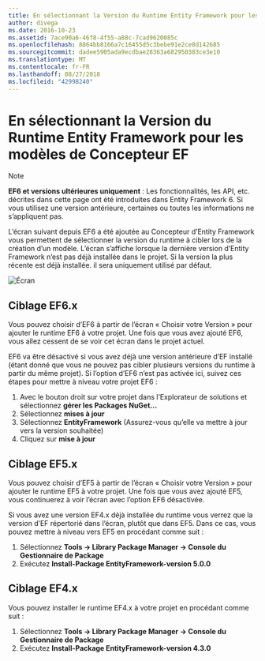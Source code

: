```yaml
---
title: En sélectionnant la Version du Runtime Entity Framework pour les modèles de Concepteur EF - EF6
author: divega
ms.date: 2016-10-23
ms.assetid: 7ace90a6-46f8-4f55-a88c-7cad9620085c
ms.openlocfilehash: 8864bb8166a7c16455d5c3bebe91e2ce8d142685
ms.sourcegitcommit: dadee5905ada9ecdbae28363a682950383ce3e10
ms.translationtype: MT
ms.contentlocale: fr-FR
ms.lasthandoff: 08/27/2018
ms.locfileid: "42998240"
---
```

# <a name="selecting-entity-framework-runtime-version-for-ef-designer-models"></a>En sélectionnant la Version du Runtime Entity Framework pour les modèles de Concepteur EF
> [!NOTE]
> **EF6 et versions ultérieures uniquement** : Les fonctionnalités, les API, etc. décrites dans cette page ont été introduites dans Entity Framework 6. Si vous utilisez une version antérieure, certaines ou toutes les informations ne s’appliquent pas.

L’écran suivant depuis EF6 a été ajoutée au Concepteur d’Entity Framework vous permettent de sélectionner la version du runtime à cibler lors de la création d’un modèle. L’écran s’affiche lorsque la dernière version d’Entity Framework n’est pas déjà installée dans le projet. Si la version la plus récente est déjà installée. il sera uniquement utilisé par défaut.

![Écran](~/ef6/media/screen.png)


## <a name="targeting-ef6x"></a>Ciblage EF6.x

Vous pouvez choisir d’EF6 à partir de l’écran « Choisir votre Version » pour ajouter le runtime EF6 à votre projet. Une fois que vous avez ajouté EF6, vous allez cessent de se voir cet écran dans le projet actuel.

EF6 va être désactivé si vous avez déjà une version antérieure d’EF installé (étant donné que vous ne pouvez pas cibler plusieurs versions du runtime à partir du même projet). Si l’option d’EF6 n’est pas activée ici, suivez ces étapes pour mettre à niveau votre projet EF6 :

1.  Avec le bouton droit sur votre projet dans l’Explorateur de solutions et sélectionnez **gérer les Packages NuGet...**
2.  Sélectionnez **mises à jour**
3.  Sélectionnez **EntityFramework** (Assurez-vous qu’elle va mettre à jour vers la version souhaitée)
4.  Cliquez sur **mise à jour**

 

## <a name="targeting-ef5x"></a>Ciblage EF5.x

Vous pouvez choisir d’EF5 à partir de l’écran « Choisir votre Version » pour ajouter le runtime EF5 à votre projet. Une fois que vous avez ajouté EF5, vous continuerez à voir l’écran avec l’option EF6 désactivée.

Si vous avez une version EF4.x déjà installée du runtime vous verrez que la version d’EF répertorié dans l’écran, plutôt que dans EF5. Dans ce cas, vous pouvez mettre à niveau vers EF5 en procédant comme suit :

1.  Sélectionnez **Tools -&gt; Library Package Manager -&gt; Console du Gestionnaire de Package**
2.  Exécutez **Install-Package EntityFramework-version 5.0.0**

 

## <a name="targeting-ef4x"></a>Ciblage EF4.x

Vous pouvez installer le runtime EF4.x à votre projet en procédant comme suit :

1.  Sélectionnez **Tools -&gt; Library Package Manager -&gt; Console du Gestionnaire de Package**
2.  Exécutez **Install-Package EntityFramework-version 4.3.0**
